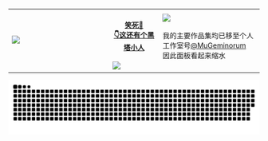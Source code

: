 <table>
  <tbody>
    <tr>
      <td width="40%">
        <img src="https://github-readme-stats.vercel.app/api?username=monet-joe&hide_rank=true&show_icons=true&theme=dracula" />
      </td>
      <td width="20%">
        <h4 align="center"><a href="https://duiqt.github.io/herta_kuru">笑死🤣<br>👇这还有个黑塔小人</a></h4>
        <img src="https://github.com/MuGeminorum/MuGeminorum/assets/20459298/7aa69819-64eb-4095-a773-ef0905519c94">
      </td>
      <td width="40%">
        <img src="https://github-readme-stats.vercel.app/api/top-langs/?username=monet-joe&langs_count=8&layout=compact&theme=dracula" /img><br>
        <p>我的主要作品集均已移至个人工作室号<a href="https://github.com/MuGeminorum">@MuGeminorum</a><br>因此面板看起来缩水</p>
      </td>
    </tr>
  </tbody>
</table>

<picture>
  <source media="(prefers-color-scheme: dark)" srcset="https://raw.githubusercontent.com/monet-joe/monet-joe/output/github-contribution-grid-snake-dark.svg">
  <source media="(prefers-color-scheme: light)" srcset="https://raw.githubusercontent.com/monet-joe/monet-joe/output/github-contribution-grid-snake.svg">
  <img alt="github contribution grid snake animation" src="https://raw.githubusercontent.com/monet-joe/monet-joe/output/github-contribution-grid-snake.svg">
</picture>
